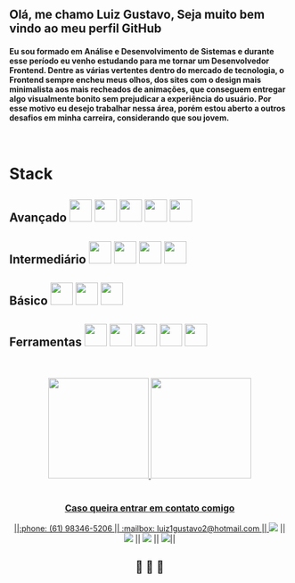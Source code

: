 ## Olá, me chamo Luiz Gustavo, Seja muito bem vindo ao meu perfil GitHub
#### Eu sou formado em Análise e Desenvolvimento de Sistemas e durante esse período eu venho estudando para me tornar um Desenvolvedor Frontend. Dentre as várias vertentes dentro do mercado de tecnologia, o Frontend sempre encheu meus olhos, dos sites com o design mais minimalista aos mais recheados de animações, que conseguem entregar algo visualmente bonito sem prejudicar a experiência do usuário. Por esse motivo eu desejo trabalhar nessa área, porém estou aberto a outros desafios em minha carreira, considerando que sou jovem.

</br>

# Stack 
## Avançado <img src="https://cdn.jsdelivr.net/gh/devicons/devicon/icons/html5/html5-original.svg"  width="40" height="40" /> <img src="https://cdn.jsdelivr.net/gh/devicons/devicon/icons/css3/css3-original.svg"  width="40" height="40" /> <img src="https://cdn.jsdelivr.net/gh/devicons/devicon/icons/javascript/javascript-original.svg"  width="40" height="40" /> <img src="https://cdn.jsdelivr.net/gh/devicons/devicon/icons/nodejs/nodejs-original.svg"  width="40" height="40" />  <img src="https://cdn.jsdelivr.net/gh/devicons/devicon/icons/git/git-original.svg" width="40" height="40"/> 
## Intermediário <img src="https://cdn.jsdelivr.net/gh/devicons/devicon/icons/react/react-original.svg"  width="40" height="40" /> <img src="https://cdn.jsdelivr.net/gh/devicons/devicon/icons/typescript/typescript-original.svg" width="40" height="40" /> <img src="https://cdn.jsdelivr.net/gh/devicons/devicon/icons/mysql/mysql-original-wordmark.svg" width="40" height="40" /> <img src="https://cdn.jsdelivr.net/gh/devicons/devicon/icons/tailwindcss/tailwindcss-plain.svg" width="40" height="40" /> 
## Básico <img src="https://cdn.jsdelivr.net/gh/devicons/devicon/icons/angularjs/angularjs-original.svg" width="40" height="40" /> <img src="https://cdn.jsdelivr.net/gh/devicons/devicon/icons/vuejs/vuejs-original.svg" width="40" height="40" /> <img src="https://cdn.jsdelivr.net/gh/devicons/devicon/icons/java/java-original.svg" width="40" height="40" /> 
## Ferramentas <img src="https://cdn.jsdelivr.net/gh/devicons/devicon/icons/linux/linux-original.svg" width="40" height="40" /> <img src="https://cdn.jsdelivr.net/gh/devicons/devicon/icons/windows8/windows8-original.svg" width="40" height="40" /> <img src="https://cdn.jsdelivr.net/gh/devicons/devicon/icons/figma/figma-original.svg"  width="40" height="40" /> <img src="https://cdn.jsdelivr.net/gh/devicons/devicon/icons/vscode/vscode-original.svg"  width="40" height="40" /> <img src="https://cdn.jsdelivr.net/gh/devicons/devicon/icons/photoshop/photoshop-plain.svg" width="40" height="40" />
 
 </br>
</br>

<div align="center">
<a href="https://github.com/luiz1gustavo2">
<img height="180em" src="https://github-readme-stats.vercel.app/api/top-langs/?username=luiz1gustavo2&layout=compact&langs_count=7&theme=dracula"/>
<img height="180em" src="https://github-readme-stats.vercel.app/api?username=luiz1gustavo2&show_icons=true&theme=dracula&include_all_commits=true&count_private=true"/>
</div>
  
  </br>

  ### <div align="center">Caso queira entrar em contato comigo</div>
<div align="center">||:phone: (61) 98346-5206 || :mailbox: luiz1gustavo2@hotmail.com || <a href="https://www.linkedin.com/in/luiz1gustavo2" target="_blank"><img src="https://img.shields.io/badge/-LinkedIn-%230077B5?style=for-the-badge&logo=linkedin&logoColor=white" target="_blank"></a> || <a href="https://instagram.com/luiz1gustavo2" target="_blank"><img src="https://img.shields.io/badge/-Instagram-%23E4405F?style=for-the-badge&logo=instagram&logoColor=white" target="_blank"></a> || <a href="https://behance.net/luiz1gustavo2" target="_blank"><img src="https://img.shields.io/badge/-Behance-%230077B5?style=for-the-badge&logo=Behance&logoColor=white" target="_blank"></a> || <a href="https://codepen.io/luiz1gustavo2" target="_blank"><img src="https://img.shields.io/badge/Codepen-000000?style=for-the-badge&logo=codepen&logoColor=white" target="_blank"></a>||</div>

## <div align="center">:dog: :dog: :dog: </div>
